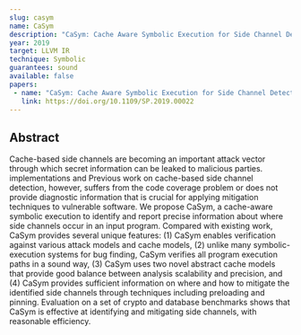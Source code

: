 ```yaml
---
slug: casym
name: CaSym
description: "CaSym: Cache Aware Symbolic Execution for Side Channel Detection and Mitigation"
year: 2019
target: LLVM IR
technique: Symbolic
guarantees: sound
available: false
papers:
 - name: "CaSym: Cache Aware Symbolic Execution for Side Channel Detection and Mitigation"
   link: https://doi.org/10.1109/SP.2019.00022
---
```


## Abstract

Cache-based side channels are becoming an important attack vector through which
secret information can be leaked to malicious parties. implementations and
Previous work on cache-based side channel detection, however, suffers from the
code coverage problem or does not provide diagnostic information that is crucial
for applying mitigation techniques to vulnerable software. We propose CaSym, a
cache-aware symbolic execution to identify and report precise information about
where side channels occur in an input program. Compared with existing work,
CaSym provides several unique features: (1) CaSym enables verification against
various attack models and cache models, (2) unlike many symbolic-execution
systems for bug finding, CaSym verifies all program execution paths in a sound
way, (3) CaSym uses two novel abstract cache models that provide good balance
between analysis scalability and precision, and (4) CaSym provides sufficient
information on where and how to mitigate the identified side channels through
techniques including preloading and pinning. Evaluation on a set of crypto and
database benchmarks shows that CaSym is effective at identifying and mitigating
side channels, with reasonable efficiency.